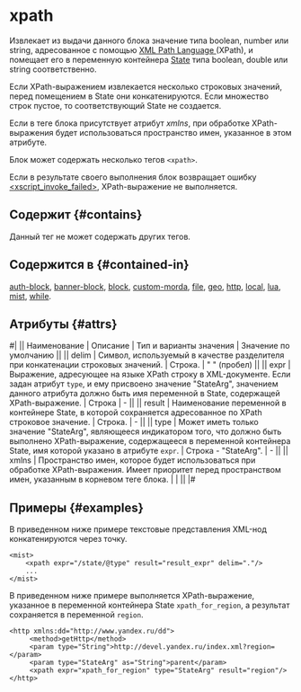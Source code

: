 # xpath

Извлекает из выдачи данного блока значение типа boolean, number или string, адресованное с помощью [ XML Path Language ](http://www.w3.org/TR/xpath) (XPath), и помещает его в переменную контейнера [State](../concepts/state-ov.md) типа boolean, double или string соответственно.

Если XPath-выражением извлекается несколько строковых значений, перед помещением в State они конкатенируются. Если множество строк пустое, то соответствующий State не создается.

Если в теге блока присутствует атрибут _xmlns_, при обработке XPath-выражения будет использоваться пространство имен, указанное в этом атрибуте.

Блок может содержать несколько тегов `<xpath>`.

Если в результате своего выполнения блок возвращает ошибку [<xscript_invoke_failed>](../concepts/error-diag-ov.md), XPath-выражение не выполняется.

## Содержит {#contains}

Данный тег не может содержать других тегов.

## Содержится в {#contained-in}

[auth-block](auth-block.md), [banner-block](banner-block.md), [block](block.md), [custom-morda](custom-morda.md), [file](file.md), [geo](geo.md), [http](http.md), [local](local.md), [lua](lua.md), [mist](mist.md), [while](while.md).

## Атрибуты {#attrs}

#|
|| Наименование | Описание | Тип и варианты значения | Значение по умолчанию ||
|| delim | Символ, используемый в качестве разделителя при конкатенации строковых значений. | Строка. | " " (пробел) ||
|| expr | Выражение, адресующее на языке XPath строку в XML-документе. Если задан атрибут `type`, и ему присвоено значение "StateArg", значением данного атрибута должно быть имя переменной в State, содержащей XPath-выражение. | Строка | - ||
|| result | Наименование переменной в контейнере State, в которой сохраняется адресованное по XPath строковое значение. | Строка. | - ||
|| type | Может иметь только значение "StateArg", являющееся индикатором того, что должно быть выполнено XPath-выражение, содержащееся в переменной контейнера State, имя которой указано в атрибуте `expr`. | Строка - "StateArg". | - ||
|| xmlns | Пространство имен, которое будет использоваться при обработке XPath-выражения. Имеет приоритет перед пространством имен, указанным в корневом теге блока. |  | ||
|#

## Примеры {#examples}

В приведенном ниже примере текстовые представления XML-нод конкатенируются через точку.

```
<mist>
    <xpath expr="/state/@type" result="result_expr" delim="."/>
    ...
</mist>
```

В приведенном ниже примере выполняется XPath-выражение, указанное в переменной контейнера State `xpath_for_region`, а результат сохраняется в переменной `region`.

```
<http xmlns:dd="http://www.yandex.ru/dd">
     <method>getHttp</method>
     <param type="String">http://devel.yandex.ru/index.xml?region=</param>
     <param type="StateArg" as="String">parent</param>
     <xpath expr="xpath_for_region" type="StateArg" result="region"/> </http>
```

